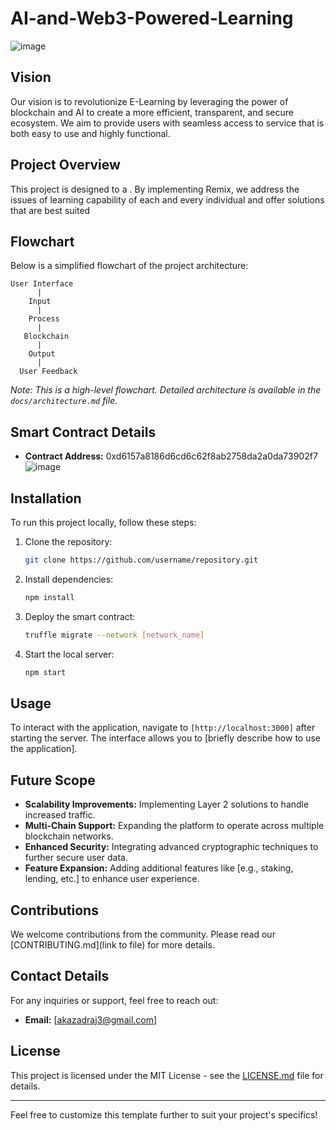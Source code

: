 # AI-and-Web3-Powered-Learning


![image](https://github.com/user-attachments/assets/2b64ee70-0a1b-4e68-937b-a9d70c646380)


## Vision
Our vision is to revolutionize E-Learning by leveraging the power of  blockchain and AI to create a more efficient, transparent, and secure ecosystem. We aim to provide users with seamless access to service that is both easy to use and highly functional.

## Project Overview
This project is designed to a . By implementing Remix, we address the issues of learning capability of each and every individual and offer solutions that are best suited

## Flowchart
Below is a simplified flowchart of the project architecture:

```
User Interface
      |
    Input
      |
    Process
      |
   Blockchain
      |
    Output
      |
  User Feedback
```
*Note: This is a high-level flowchart. Detailed architecture is available in the `docs/architecture.md` file.*

## Smart Contract Details

- **Contract Address:** 0xd6157a8186d6cd6c62f8ab2758da2a0da73902f7
![image](https://github.com/user-attachments/assets/7bd61076-fccd-4532-b2eb-c7f137c8eadc)


## Installation

To run this project locally, follow these steps:

1. Clone the repository:
   ```bash
   git clone https://github.com/username/repository.git
   ```
2. Install dependencies:
   ```bash
   npm install
   ```
3. Deploy the smart contract:
   ```bash
   truffle migrate --network [network_name]
   ```
4. Start the local server:
   ```bash
   npm start
   ```

## Usage

To interact with the application, navigate to `[http://localhost:3000]` after starting the server. The interface allows you to [briefly describe how to use the application].

## Future Scope

- **Scalability Improvements:** Implementing Layer 2 solutions to handle increased traffic.
- **Multi-Chain Support:** Expanding the platform to operate across multiple blockchain networks.
- **Enhanced Security:** Integrating advanced cryptographic techniques to further secure user data.
- **Feature Expansion:** Adding additional features like [e.g., staking, lending, etc.] to enhance user experience.

## Contributions

We welcome contributions from the community. Please read our [CONTRIBUTING.md](link to file) for more details.

## Contact Details

For any inquiries or support, feel free to reach out:

- **Email:** [akazadraj3@gmail.com]
  

## License

This project is licensed under the MIT License - see the [LICENSE.md](LICENSE.md) file for details.

---

Feel free to customize this template further to suit your project's specifics!

